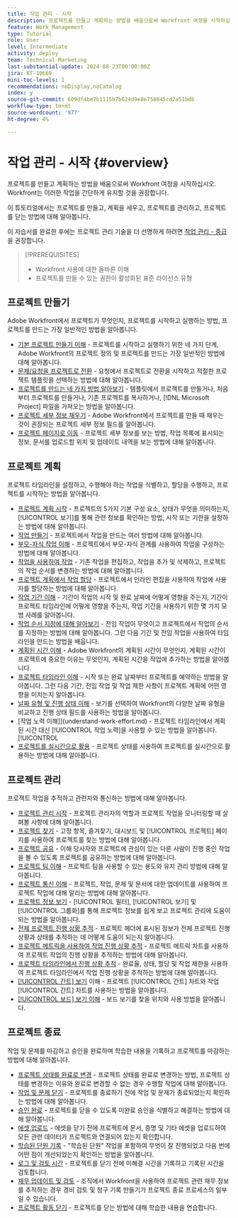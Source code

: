 ```yaml
---
title: 작업 관리 - 시작
description: 프로젝트를 만들고 계획하는 방법을 배움으로써 Workfront 여정을 시작하십시오. Workfront는 이러한 작업을 간단하게 유지할 것을 권장합니다.
feature: Work Management
type: Tutorial
role: User
level: Intermediate
activity: deploy
team: Technical Marketing
last-substantial-update: 2024-08-23T00:00:00Z
jira: KT-10669
mini-toc-levels: 1
recommendations: noDisplay,noCatalog
index: y
source-git-commit: 609df4be7b1115b7b624d9e8e758845cd2a51bdb
workflow-type: tm+mt
source-wordcount: '977'
ht-degree: 4%

---
```



# 작업 관리 - 시작 {#overview}

프로젝트를 만들고 계획하는 방법을 배움으로써 Workfront 여정을 시작하십시오. Workfront는 이러한 작업을 간단하게 유지할 것을 권장합니다.

이 튜토리얼에서는 프로젝트를 만들고, 계획을 세우고, 프로젝트를 관리하고, 프로젝트를 닫는 방법에 대해 알아봅니다.

이 자습서를 완료한 후에는 프로젝트 관리 기술을 더 선명하게 하려면 [작업 관리 - 중급](https://experienceleague.adobe.com/docs/workfront-learn/manage-work-intermediate/overview.html)을 권장합니다.

>[!PREREQUISITES]
>
>* Workfront 사용에 대한 올바른 이해
>* 프로젝트를 만들 수 있는 권한이 활성화된 표준 라이선스 유형

## 프로젝트 만들기

Adobe Workfront에서 프로젝트가 무엇인지, 프로젝트를 시작하고 실행하는 방법, 프로젝트를 만드는 가장 일반적인 방법을 알아봅니다.

* [기본 프로젝트 만들기 이해](understand-basic-project-creation.md) - 프로젝트를 시작하고 실행하기 위한 네 가지 단계, Adobe Workfront의 프로젝트 정의 및 프로젝트를 만드는 가장 일반적인 방법에 대해 알아봅니다.
* [문제/요청을 프로젝트로 전환](create-a-project-from-a-request.md) - 요청에서 프로젝트로 전환을 시작하고 적절한 프로젝트 템플릿을 선택하는 방법에 대해 알아봅니다.
* [프로젝트를 만드는 네 가지 방법 알아보기](understand-other-ways-to-create-projects.md) - 템플릿에서 프로젝트를 만들거나, 처음부터 프로젝트를 만들거나, 기존 프로젝트를 복사하거나, [!DNL Microsoft Project] 파일을 가져오는 방법을 알아봅니다.
* [프로젝트 세부 정보 채우기](fill-in-the-project-details.md) - Adobe Workfront에서 프로젝트를 만들 때 채우는 것이 권장되는 프로젝트 세부 정보 필드를 알아봅니다.
* [프로젝트 페이지로 이동](navigate-the-project-page.md) - 프로젝트 세부 정보를 보는 방법, 작업 목록에 표시되는 정보, 문서를 업로드할 위치 및 업데이트 내역을 보는 방법에 대해 알아봅니다.

## 프로젝트 계획

프로젝트 타임라인을 설정하고, 수행해야 하는 작업을 식별하고, 할당을 수행하고, 프로젝트를 시작하는 방법을 알아봅니다.

* [프로젝트 계획 시작](getting-started-plan-a-project.md) - 프로젝트의 5가지 기본 구성 요소, 상태가 무엇을 의미하는지, [!UICONTROL 보기]를 통해 관련 정보를 확인하는 방법, 시작 또는 기한을 설정하는 방법에 대해 알아봅니다.
* [작업 만들기](how-to-create-tasks.md) - 프로젝트에서 작업을 만드는 여러 방법에 대해 알아봅니다.
* [부모-자식 작업 이해](understand-parent-child-tasks.md) - 프로젝트에서 부모-자식 관계를 사용하여 작업을 구성하는 방법에 대해 알아봅니다.
* [작업을 사용하여 작업](work-with-tasks.md) - 기존 작업을 편집하고, 작업을 추가 및 삭제하고, 프로젝트의 작업 순서를 변경하는 방법에 대해 알아봅니다.
* [프로젝트 계획에서 작업 할당](assign-tasks-from-the-project-plan.md) - 프로젝트에서 인라인 편집을 사용하여 작업에 사용자를 할당하는 방법에 대해 알아봅니다.
* [작업 기간 이해](understand-task-durations.md) - 기간이 작업의 시작 및 완료 날짜에 어떻게 영향을 주는지, 기간이 프로젝트 타임라인에 어떻게 영향을 주는지, 작업 기간을 사용하기 위한 몇 가지 모범 사례를 알아봅니다.
* [작업 순서 지정에 대해 알아보기](learn-to-sequence-tasks.md) - 전임 작업이 무엇이고 프로젝트에서 작업의 순서를 지정하는 방법에 대해 알아봅니다. 그런 다음 기간 및 전임 작업을 사용하여 타임라인을 만드는 방법을 배웁니다.
* [계획된 시간 이해](understand-planned-hours.md) - Adobe Workfront의 계획된 시간이 무엇인지, 계획된 시간이 프로젝트에 중요한 이유는 무엇인지, 계획된 시간을 작업에 추가하는 방법을 알아봅니다.
* [프로젝트 타임라인 이해](understand-project-timelines.md) - 시작 또는 완료 날짜부터 프로젝트를 예약하는 방법을 알아봅니다. 그런 다음 기간, 전임 작업 및 작업 제한 사항이 프로젝트 계획에 어떤 영향을 미치는지 알아봅니다.
* [날짜 유형 및 진행 상태 이해](understand-task-dates-and-progress-status.md) - 보기를 선택하여 Workfront의 다양한 날짜 유형을 비교하고 진행 상태 필드를 사용하는 방법을 알아봅니다.
* [작업 노력 이해]](understand-work-effort.md) - 프로젝트 타임라인에서 계획된 시간 대신 [!UICONTROL 작업 노력]을 사용할 수 있는 방법을 알아봅니다.[!UICONTROL 
* [프로젝트를 실시간으로 활용](take-a-project-live.md) - 프로젝트 상태를 사용하여 프로젝트를 실시간으로 활용하는 방법에 대해 알아봅니다.

## 프로젝트 관리

프로젝트 작업을 추적하고 관련자와 통신하는 방법에 대해 알아봅니다.

* [프로젝트 관리 시작](getting-started-manage-a-project.md) - 프로젝트 관리자의 역할과 프로젝트 작업을 모니터링할 때 살펴볼 사항에 대해 알아봅니다.
* [프로젝트 찾기](find-projects.md) - 고정 항목, 즐겨찾기, 대시보드 및 [!UICONTROL 프로젝트] 페이지를 사용하여 프로젝트를 찾는 방법에 대해 알아봅니다.
* [프로젝트 공유](share-a-project.md) - 이해 당사자와 프로젝트에 관심이 있는 다른 사람이 진행 중인 작업을 볼 수 있도록 프로젝트를 공유하는 방법에 대해 알아봅니다.
* [프로젝트 팀 이해](understand-the-project-team.md) - 프로젝트 팀을 사용할 수 있는 용도와 유지 관리 방법에 대해 알아봅니다.
* [프로젝트 통신 이해](understand-project-communication.md) - 프로젝트, 작업, 문제 및 문서에 대한 업데이트를 사용하여 프로젝트 작업에 대해 알리는 방법에 대해 알아봅니다.
* [프로젝트 정보 보기](view-project-information.md) - [!UICONTROL 필터], [!UICONTROL 보기] 및 [!UICONTROL 그룹화]를 통해 프로젝트 정보를 쉽게 보고 프로젝트 관리에 도움이 되는 방법을 알아봅니다.
* [전체 프로젝트 진행 상황 추적](track-overall-project-progress.md) - 프로젝트 헤더에 표시된 정보가 전체 프로젝트 진행 상황과 상태를 추적하는 데 어떻게 도움이 되는지 알아봅니다.
* [프로젝트 메트릭을 사용하여 작업 진행 상황 추적](track-work-progress-with-project-metrics.md) - 프로젝트 메트릭 차트를 사용하여 프로젝트 작업의 진행 상황을 추적하는 방법에 대해 알아봅니다.
* [프로젝트 타임라인에서 진행 상황 추적](track-work-progress-from-the-project-timeline.md) - 완료율, 상태, 할당 및 작업 제한을 사용하여 프로젝트 타임라인에서 작업 진행 상황을 추적하는 방법에 대해 알아봅니다.
* [[!UICONTROL 간트] 보기](understand-the-gantt-view.md) 이해 - 프로젝트 [!UICONTROL 간트] 차트와 작업 [!UICONTROL 간트] 차트를 사용하는 방법을 알아봅니다.
* [[!UICONTROL 보드] 보기 이해](understand-the-board-view.md) - 보드 보기를 찾을 위치와 사용 방법을 알아봅니다.

## 프로젝트 종료

작업 및 문제를 마감하고 승인을 완료하며 학습한 내용을 기록하고 프로젝트를 마감하는 방법에 대해 알아봅니다.

* [프로젝트 상태를 완료로 변경](change-the-project-status.md) - 프로젝트 상태를 완료로 변경하는 방법, 프로젝트 상태를 변경하는 이유와 완료로 변경할 수 없는 경우 수행할 작업에 대해 알아봅니다.
* [작업 및 문제 닫기](close-tasks-and-issues.md) - 프로젝트를 종료하기 전에 작업 및 문제가 종료되었는지 확인하는 방법에 대해 알아봅니다.
* [승인 완료](complete-approvals.md) - 프로젝트를 닫을 수 있도록 미완료 승인을 식별하고 해결하는 방법에 대해 알아봅니다.
* [에셋 업로드](upload-assets.md) - 에셋을 닫기 전에 프로젝트에 문서, 증명 및 기타 에셋을 업로드하여 모든 관련 데이터가 프로젝트와 연결되어 있는지 확인합니다.
* [학습된 단원 기록](lessons-learned-from-closing-a-project.md) - &quot;학습된 단원&quot; 작업을 포함하여 무엇이 잘 진행되었고 다음 번에 어떤 점이 개선되었는지 확인하는 방법을 알아봅니다.
* [로그 및 검토 시간](log-and-review-hours.md) - 프로젝트를 닫기 전에 미해결 시간을 기록하고 기록된 시간을 검토합니다.
* [재무 업데이트 및 검토](update-and-review-finances.md) - 조직에서 Workfront을 사용하여 프로젝트 관련 재무 정보를 추적하는 경우 경비 검토 및 청구 기록 만들기가 프로젝트 종료 프로세스의 일부일 수 있습니다.
* [프로젝트 활동 닫기](close-a-project-activity.md) - 프로젝트를 닫는 방법에 대해 학습한 내용을 연습합니다.
